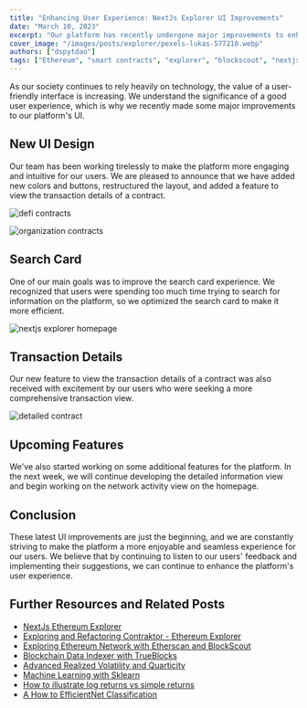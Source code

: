 ```yaml
---
title: "Enhancing User Experience: NextJs Explorer UI Improvements"
date: "March 10, 2023"
excerpt: "Our platform has recently undergone major improvements to enhance the user experience. New colors and buttons, restructured layout, and a feature to view transaction details."
cover_image: "/images/posts/explorer/pexels-lukas-577210.webp"
authors: ["dspytdao"]
tags: ["Ethereum", "smart contracts", "explorer", "blockscout", "nextjs"]
---
```


As our society continues to rely heavily on technology, the value of a user-friendly interface is increasing. We understand the significance of a good user experience, which is why we recently made some major improvements to our platform's UI.

## New UI Design

Our team has been working tirelessly to make the platform more engaging and intuitive for our users. We are pleased to announce that we have added new colors and buttons, restructured the layout, and added a feature to view the transaction details of a contract.

![defi contracts](/images/posts/explorer/explorer_5.webp)

![organization contracts](/images/posts/explorer/org_5.webp)

## Search Card

One of our main goals was to improve the search card experience. We recognized that users were spending too much time trying to search for information on the platform, so we optimized the search card to make it more efficient.

![nextjs explorer homepage](/images/posts/explorer/home_5.webp)

## Transaction Details

Our new feature to view the transaction details of a contract was also received with excitement by our users who were seeking a more comprehensive transaction view.

![detailed contract](/images/posts/explorer/contract_5.webp)

## Upcoming Features

We've also started working on some additional features for the platform. In the next week, we will continue developing the detailed information view and begin working on the network activity view on the homepage.

## Conclusion

These latest UI improvements are just the beginning, and we are constantly striving to make the platform a more enjoyable and seamless experience for our users. We believe that by continuing to listen to our users' feedback and implementing their suggestions, we can continue to enhance the platform's user experience.

## Further Resources and Related Posts

- [NextJs Ethereum Explorer](https://github.com/Pfed-prog/NextJsExplorer)
- [Exploring and Refactoring Contraktor - Ethereum Explorer](https://dspyt.com/refactoring-contraktor)
- [Exploring Ethereum Network with Etherscan and BlockScout](https://dspyt.com/exploring-ethereum)
- [Blockchain Data Indexer with TrueBlocks](https://dspyt.com/blockchain-data-indexer-with-trueblocks)
- [Advanced Realized Volatility and Quarticity](https://dspyt.com/advanced-realized-volatility-and-quarticity)
- [Machine Learning with Sklearn](https://dspyt.com/machine-learning-time-series-temperature-data-modeling)
- [How to illustrate log returns vs simple returns](https://dspyt.com/simple-returns-log-return-and-volatility-simple-introduction)
- [A How to EfficientNet Classification](https://dspyt.com/efficientnet-classification)
